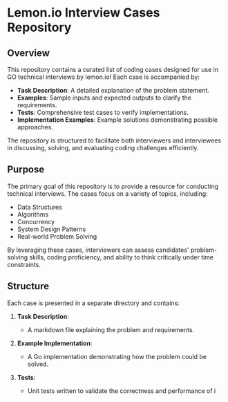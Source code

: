 #  Lemon.io Interview Cases Repository

## Overview

This repository contains a curated list of coding cases designed for use in GO technical interviews by lemon.io!
Each case is accompanied by:

- **Task Description**: A detailed explanation of the problem statement.
- **Examples**: Sample inputs and expected outputs to clarify the requirements.
- **Tests**: Comprehensive test cases to verify implementations.
- **Implementation Examples**: Example solutions demonstrating possible approaches.

The repository is structured to facilitate both interviewers and interviewees in discussing, solving, and evaluating
coding challenges efficiently.

## Purpose

The primary goal of this repository is to provide a resource for conducting technical interviews. The cases focus on a
variety of topics, including:

- Data Structures
- Algorithms
- Concurrency
- System Design Patterns
- Real-world Problem Solving

By leveraging these cases, interviewers can assess candidates' problem-solving skills, coding proficiency, and ability
to think critically under time constraints.

## Structure

Each case is presented in a separate directory and contains:

1. **Task Description**:
    - A markdown file explaining the problem and requirements.

2. **Example Implementation**:
    - A Go implementation demonstrating how the problem could be solved.

3. **Tests**:
    - Unit tests written to validate the correctness and performance of i
